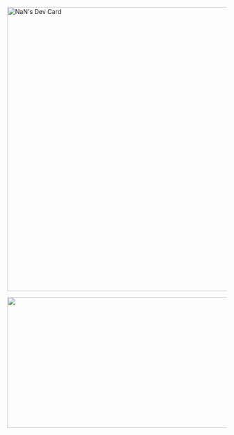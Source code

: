 <a href="https://app.daily.dev/nan72"><img src="https://api.daily.dev/devcards/v2/0Pwgxd8JXDKz1ZziWduWY.png?type=wide&r=2kx" width="652" alt="NaN's Dev Card"/></a>

<a href="https://github.com/devxb/gitanimals">
<img
  src="https://render.gitanimals.org/farms/NaN72dev"
  width="600"
  height="300"
/>
</a>

<!--
**NaN72dev/NaN72dev** is a ✨ _special_ ✨ repository because its `README.md` (this file) appears on your GitHub profile.

Here are some ideas to get you started:

- 🔭 I’m currently working on ...
- 🌱 I’m currently learning ...
- 👯 I’m looking to collaborate on ...
- 🤔 I’m looking for help with ...
- 💬 Ask me about ...
- 📫 How to reach me: ...
- 😄 Pronouns: ...
- ⚡ Fun fact: ...
-->
